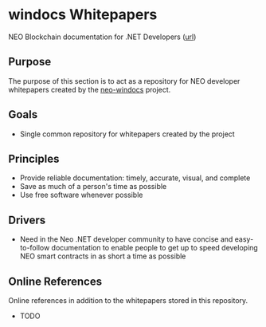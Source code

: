 # windocs Whitepapers

NEO Blockchain documentation for .NET Developers ([url](https://github.com/mwherman2000/neo-windocs/tree/master/windocs))

## Purpose

The purpose of this section is to act as a repository for NEO developer whitepapers created by the [neo-windocs](https://github.com/mwherman2000/neo-windocs) project.

## Goals

* Single common repository for whitepapers created by the project

## Principles

* Provide reliable documentation: timely, accurate, visual, and complete
* Save as much of a person's time as possible
* Use free software whenever possible

## Drivers

* Need in the Neo .NET developer community to have concise and easy-to-follow documentation to enable people to get up to speed developing NEO smart contracts in as short a time as possible


## Online References

Online references in addition to the whitepapers stored in this repository.

* TODO

